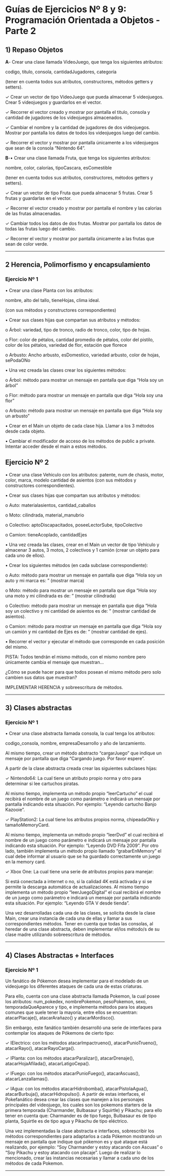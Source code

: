 # Guías de Ejercicios Nº 8 y 9: Programación Orientada a Objetos - Parte 2

## 1) Repaso Objetos

**A**- Crear una clase llamada VideoJuego, que tenga los siguientes atributos: 

codigo, titulo, consola, cantidadJugadores, categoría 

(tener en cuenta todos sus atributos, constructores, métodos getters y setters).

✓ Crear un vector de tipo VideoJuego que pueda almacenar 5 videojuegos. Crear 5 videojuegos y guardarlos en el vector.

✓ Recorrer el vector creado y mostrar por pantalla el titulo, consola y cantidad de jugadores de los videojuegos almacenados.

✓ Cambiar el nombre y la cantidad de jugadores de dos videojuegos. Mostrar por pantalla los datos de todos los videojuegos luego del cambio.

✓ Recorrer el vector y mostrar por pantalla únicamente a los videojuegos que sean de la consola “Nintendo 64”.

**B**-• Crear una clase llamada Fruta, que tenga los siguientes atributos: 

nombre, color, calorías, tipoCascara, esComestible 

(tener en cuenta todos sus atributos, constructores, métodos getters y setters).

✓ Crear un vector de tipo Fruta que pueda almacenar 5 frutas. Crear 5 frutas y guardarlas en el vector.

✓ Recorrer el vector creado y mostrar por pantalla el nombre y las calorías de las frutas almacenadas.

✓ Cambiar todos los datos de dos frutas. Mostrar por pantalla los datos de todas las frutas luego del cambio.

✓ Recorrer el vector y mostrar por pantalla únicamente a las frutas que sean de color verde. 

---

## 2  Herencia, Polimorfismo y encapsulamiento

### Ejercicio Nº 1

• Crear una clase Planta con los atributos:

nombre, alto del tallo, tieneHojas, clima ideal. 

(con sus métodos y constructores correspondientes)


• Crear sus clases hijas que compartan sus atributos y métodos:

o Árbol: variedad, tipo de tronco, radio de tronco, color, tipo de hojas.

o Flor: color de pétalos, cantidad promedio de pétalos, color del pistilo, color de los pétalos, variedad de flor, estación que florece

o Arbusto: Ancho arbusto, esDomestico, variedad arbusto, color de hojas, sePodaONo

• Una vez creada las clases crear los siguientes métodos:

o Árbol: método para mostrar un mensaje en pantalla que diga “Hola soy un árbol”

o Flor: método para mostrar un mensaje en pantalla que diga “Hola soy una flor”

o Arbusto: método para mostrar un mensaje en pantalla que diga “Hola soy un arbusto”

• Crear en el Main un objeto de cada clase hija. Llamar a los 3 métodos desde cada objeto.

• Cambiar el modificador de acceso de los métodos de public a private. Intentar acceder desde el main a estos métodos.

## Ejercicio Nº 2

• Crear una clase Vehiculo con los atributos: patente, num de chasis, motor, color, marca, modelo cantidad de asientos (con sus métodos y constructores correspondientes).

• Crear sus clases hijas que compartan sus atributos y métodos:

o Auto: materialasientos, cantidad_caballos

o Moto: cilindrada, material_manubrio

o Colectivo: aptoDiscapacitados, poseeLectorSube, tipoColectivo

o Camion: tieneAcoplado, cantidadEjes

• Una vez creada las clases, crear en el Main un vector de tipo Vehículo y almacenar 3 autos, 3 motos, 2 colectivos y 1 camión (crear un objeto para cada uno de ellos).

• Crear los siguientes métodos (en cada subclase correspondiente):

o Auto: método para mostrar un mensaje en pantalla que diga “Hola soy un auto y mi marca es: ” (mostrar marca)

o Moto: método para mostrar un mensaje en pantalla que diga “Hola soy una moto y mi cilindrada es de: ” (mostrar cilindrada)

o Colectivo: método para mostrar un mensaje en pantalla que diga “Hola soy un colectivo y mi cantidad de asientos es de: ” (mostrar cantidad de asientos).

o Camion: método para mostrar un mensaje en pantalla que diga “Hola soy un camión y mi cantidad de Ejes es de: ” (mostrar cantidad de ejes).

• Recorrer el vector y ejecutar el método que corresponde en cada posición del mismo. 

PISTA: Todos tendrán el mismo método, con el mismo nombre pero únicamente cambia el mensaje que muestran… 

¿Cómo se puede hacer para que todos posean el mismo método pero solo cambien sus datos que muestran? 

IMPLEMENTAR HERENCIA y sobreescritura de métodos.


---

## 3) Clases abstractas

### Ejercicio Nº 1


• Crear una clase abstracta llamada consola, la cual tenga los atributos: 

codigo_consola, nombre, empresaDesarrollo y año de lanzamiento. 

Al mismo tiempo, crear un método abstracto “cargarJuego” que indique un mensaje por pantalla que diga “Cargando juego.
Por favor espere”.

A partir de la clase abstracta creada crear las siguientes subclases hijas:

✓ Nintendo64: La cual tiene un atributo propio norma y otro para determinar si lee cartuchos piratas. 

Al mismo tiempo, implementa un método propio “leerCartucho” el cual recibirá el nombre de un juego como parámetro e indicará un mensaje por pantalla indicando esta situación. Por ejemplo: “Leyendo cartucho Banjo Kazooie”.

✓ PlayStation2: La cual tiene los atributos propios norma, chipeadaONo y tamañoMemoryCard. 

Al mismo tiempo, implementa un método propio “leerDvd” el cual recibirá el nombre de un juego como parámetro e indicará un mensaje por pantalla indicando esta situación. Por ejemplo: “Leyendo DVD Fifa 2009”. Por otro lado, también implementa un método propio llamado “grabarEnMemory” el cual debe informar al usuario que se ha guardado correctamente un juego en la memory card.

✓ Xbox One: La cual tiene una serie de atributos propios para manejar: 

Si está conectada a internet o no, si la calidad 4K está activada y si se permite la descarga automática de actualizaciones. Al mismo tiempo implementa un método propio “leerJuegoDigital” el cual recibirá el nombre de un juego como parámetro e indicará un mensaje por pantalla indicando esta situación. Por ejemplo: “Leyendo GTA V desde tienda”.


Una vez desarrolladas cada una de las clases, se solicita desde la clase Main, crear una instancia de cada una de ellas y llamar a sus correspondientes métodos. Tener en cuenta que todas las consolas, al heredar de una clase abstracta, deben implementar el/los método/s de su clase madre utilizando sobreescritura de métodos.

---

##  4) Clases Abstractas + Interfaces

### Ejercicio Nº 1

Un fanático de Pókemon desea implementar para el modelado de un videojuego los diferentes ataques de cada una de estas criaturas. 

Para ello, cuenta con una clase abstracta llamada Pokemon, la cual posee los atributos: num_pokedex, nombrePokemon, pesoPokemon, sexo, temporadaQueAparece y tipo, e implementa métodos para los ataques comunes que suele tener la mayoría, entre ellos se encuentran: atacarPlacaje(), atacarArañazo() y atacarMordisco(). 

Sin embargo, este fanático también desarrolló una serie de interfaces para contemplar los ataques de Pókemons de cierto tipo:


✓ IElectrico: con los métodos atacarImpactrueno(), atacarPunioTrueno(), atacarRayo(), atacarRayoCarga().

✓ IPlanta: con los métodos atacarParalizar(), atacarDrenaje(), atacarHojaAfilada(), atacarLatigoCepa().

✓ IFuego: con los métodos atacarPunioFuego(), atacarAscuas(), atacarLanzallamas().

✓ IAgua: con los métodos atacarHidrobomba(), atacarPistolaAgua(), atacarBurbuja(), atacarHidropulso().
A partir de estas interfaces, el Pokefanático desea crear las clases que manejen a los personajes principales del videojuego, los cuales son los pokemons starters de la primera temporada (Charmander, Bulbasaur y Squirtle) y Pikachu; para ello tener en cuenta que: Charmander es de tipo fuego, Bulbasaur es de tipo planta, Squirtle es de tipo agua y Pikachu de tipo eléctrico.

Una vez implementadas la clase abstracta e interfaces, sobrescribir los métodos correspondientes para adaptarlos a cada Pókemon mostrando un mensaje en pantalla que indique qué pókemon es y qué ataque está realizando, por ejemplo: “Soy Charmander y estoy atacando con Ascuas” o “Soy Pikachu y estoy atacando con placaje”. Luego de realizar lo mencionado, crear las instancias necesarias y llamar a cada uno de los métodos de cada Pokemon.


---
